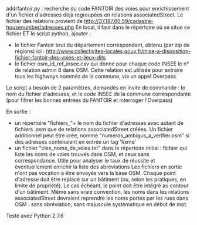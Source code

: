 addrfantoir.py : recherche du code FANTOIR des voies pour enrichissement d'un fichier d'adresses déjà regroupées en relations associatedStreet.
Le fichier des relations provient de http://37.187.60.59/cadastre-housenumber/adresses.php
En local, il faut dans le répertoire où se situe ce fichier ET le script python, ajouter :
- le fichier Fantoir brut du département correspondant, obtenu (par zip de régions) ici :
http://www.collectivites-locales.gouv.fr/mise-a-disposition-fichier-fantoir-des-voies-et-lieux-dits
- le fichier osm_id_ref_insee.csv qui donne pour chaque code INSEE le n° de relation admin 8 dans OSM. Cette relation est utilisée pour extraire tous les highways nommés de la commune, via un appel Overpass

Le script a besoin de 2 paramètres, demandés en invite de commande : le nom du fichier d'adresses, et le code INSEE de la commune correspondante (pour filtrer les bonnes entrées du FANTOIR et interroger l'Overpass)

En sortie :
- un répertoire "fichiers_"+ le nom du fichier d'adresses avec autant de fichiers .osm que de relations associatedStreet créées. Un fichier additionnel peut être crée, nommé "numeros_ambigus_a_verifier.osm" si des adresses contenaient en entrée un tag 'fixme'
- un fichier "cles_noms_de_voies.txt" dans le répertoire initial : fichier qui liste les noms de voies trouvés dans OSM, et ceux sans correspondance. Utile pour analyser le taux de réussite et éventuellement enrichir la liste des abréviations 
Les fichiers en sortie n'ont pas vocation à être envoyés vers la base OSM. Chaque point d'adresse doit être replacé sur un bâtiment (ou, selon les pratiques, en limite de propriété). Le cas échéant, le point doit être intégré au contour d'un bâtiment. Même sans vraie convention, les noms dans les relations associatedStreet devraient reprendre les noms portés par les rues dans OSM : sans abréviation, sans majuscule systématique en début de mot.

Testé avec Python 2.7.6

